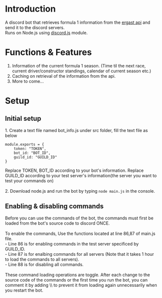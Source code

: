# Introduction
A discord bot that retrieves formula 1 information from the <a href="http://ergast.com/mrd/">ergast api</a> and send it to the discord servers.<br>
Runs on Node.js using <a href="https://discord.js.org/">discord.js</a> module.

# Functions & Features
1. Information of the current formula 1 season. (Time til the next race, current driver/constructor standings, calendar of current season etc.)
2. Caching on retrieval of the information from the api.
3. More to come...

# Setup
<h2>Initial setup</h2>
1. Create a text file named bot_info.js under src folder, fill the text file as below

```
module.exports = {
    token: "TOKEN", 
    bot_id: "BOT_ID",
    guild_id: "GUILD_ID"
}
```

Replace TOKEN, BOT_ID according to your bot's information. Replace GUILD_ID according to your test server's information(the server you want to test your commands on) <BR><BR>
2. Download node.js and run the bot by typing ``node main.js`` in the console.

<h2>Enabling & disabling commands</h2>
Before you can use the commands of the bot, the commands must first be loaded from the bot's source code to discord ONCE.<BR><BR>
To enable the commands, Use the functions located at line 86,87 of main.js file.<BR>
- Line 86 is for enabling commands in the test server specificed by GUILD_ID.<BR>
- Line 87 is for enalbing commands for all servers (Note that it takes 1 hour to load the commands to all servers).<BR>
- Line 88 is for disabling all commands.<BR><BR>
These command loading operations are toggle. After each change to the source code of the commands or the first time you run the bot, you can comment it by adding \\ to prevent it from loading again unnecessarily when you restart the bot.
